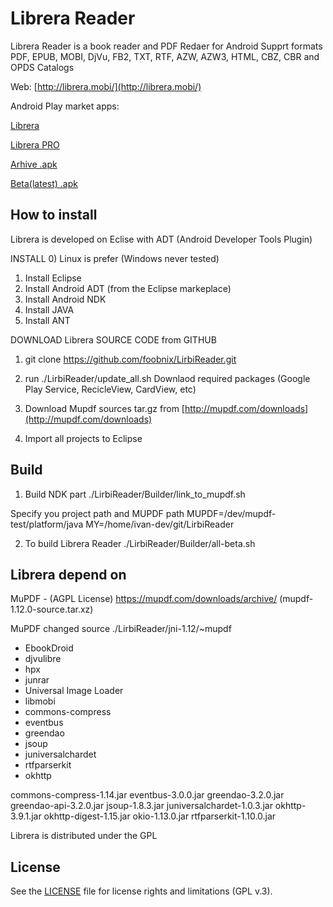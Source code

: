 # Librera Reader

Librera Reader is a book reader and PDF Redaer for Android 
Supprt formats PDF, EPUB, MOBI, DjVu, FB2, TXT, RTF, AZW, AZW3, HTML, CBZ, CBR and OPDS Catalogs

Web: [http://librera.mobi/](http://librera.mobi/)

Android Play market apps:

[Librera](https://play.google.com/store/apps/details?id=com.foobnix.pdf.reader)

[Librera PRO](https://play.google.com/store/apps/details?id=com.foobnix.pro.pdf.reader)

[Arhive .apk](http://archive.librera.mobi)

[Beta(latest) .apk](http://beta.librera.mobi)

## How to install

Librera is developed on Eclise with ADT (Android Developer Tools Plugin)

INSTALL
0) Linux is prefer (Windows never tested)
1) Install Eclipse
2) Install Android ADT (from the Eclipse markeplace)
3) Install Android NDK
4) Install JAVA
5) Install ANT

DOWNLOAD Librera SOURCE CODE from GITHUB

1) git clone https://github.com/foobnix/LirbiReader.git

2) run ./LirbiReader/update_all.sh
Downlaod required packages (Google Play Service, RecicleView, CardView, etc)

3) Download Mupdf sources tar.gz from [http://mupdf.com/downloads](http://mupdf.com/downloads)

4) Import all projects to Eclipse


## Build

1) Build NDK part
./LirbiReader/Builder/link_to_mupdf.sh

Specify you project path and MUPDF path
MUPDF=/dev/mupdf-test/platform/java
MY=/home/ivan-dev/git/LirbiReader

2) To build Librera Reader
./LirbiReader/Builder/all-beta.sh


## Librera depend on

MuPDF - (AGPL License) https://mupdf.com/downloads/archive/ (mupdf-1.12.0-source.tar.xz)

MuPDF changed source ./LirbiReader/jni-1.12/~mupdf

* EbookDroid
* djvulibre
* hpx
* junrar
* Universal Image Loader
* libmobi
* commons-compress
* eventbus
* greendao
* jsoup
* juniversalchardet
* rtfparserkit
* okhttp

commons-compress-1.14.jar
eventbus-3.0.0.jar
greendao-3.2.0.jar
greendao-api-3.2.0.jar
jsoup-1.8.3.jar
juniversalchardet-1.0.3.jar
okhttp-3.9.1.jar
okhttp-digest-1.15.jar
okio-1.13.0.jar
rtfparserkit-1.10.0.jar

Librera is distributed under the GPL

## License

See the [LICENSE](LICENSE.txt) file for license rights and limitations (GPL v.3).

